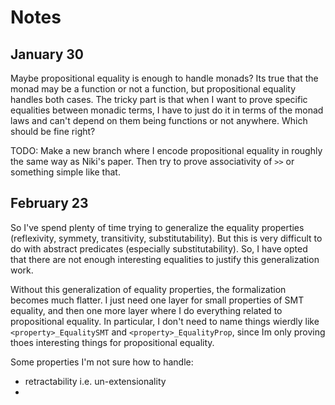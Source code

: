 # Notes

## January 30

Maybe propositional equality is enough to handle monads? Its true that the monad
may be a function or not a function, but propositional equality handles both
cases. The tricky part is that when I want to prove specific equalities between
monadic terms, I have to just do it in terms of the monad laws and can't depend
on them being functions or not anywhere. Which should be fine right?

TODO: Make a new branch where I encode propositional equality in roughly the
same way as Niki's paper. Then try to prove associativity of `>>` or something
simple like that.

## February 23

So I've spend plenty of time trying to generalize the equality properties
(reflexivity, symmety, transitivity, substitutability). But this is very
difficult to do with abstract predicates (especially substitutability). So, I
have opted that there are not enough interesting equalities to justify this
generalization work.

Without this generalization of equality properties, the formalization becomes
much flatter. I just need one layer for small properties of SMT equality, and
then one more layer where I do everything related to propositional equality. In
particular, I don't need to name things wierdly like `<property>_EqualitySMT`
and `<property>_EqualityProp`, since Im only proving thoes interesting things
for propositional equality.

Some properties I'm not sure how to handle:

- retractability i.e. un-extensionality
-

